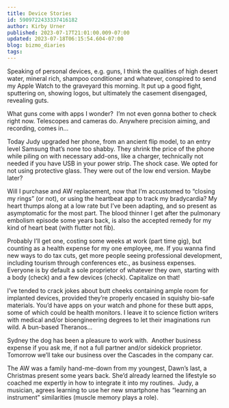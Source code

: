 ```yaml
---
title: Device Stories
id: 5909722433337416182
author: Kirby Urner
published: 2023-07-17T21:01:00.009-07:00
updated: 2023-07-18T06:15:54.604-07:00
blog: bizmo_diaries
tags: 
---
```


[](https://www.flickr.com/photos/kirbyurner/53052923915/)

Speaking of personal devices, e.g. guns, I think the qualities of high desert water, mineral rich, shampoo conditioner and whatever, conspired to send my Apple Watch to the graveyard this morning. It put up a good fight, sputtering on, showing logos, but ultimately the casement disengaged, revealing guts.

What guns come with apps I wonder?  I’m not even gonna bother to check right now. Telescopes and cameras do. Anywhere precision aiming, and recording, comes in…

Today Judy upgraded her phone, from an ancient flip model, to an entry level Samsung that’s none too shabby. They shrink the price of the phone while piling on with necessary add-ons, like a charger, technically not needed if you have USB in your power strip. The shock case. We opted for not using protective glass. They were out of the low end version. Maybe later?

Will I purchase and AW replacement, now that I’m accustomed to “closing my rings” (or not), or using the heartbeat app to track my bradycardia? My heart thumps along at a low rate but I’ve been adapting, and so present as asymptomatic for the most part. The blood thinner I get after the pulmonary embolism episode some years back, is also the accepted remedy for my kind of heart beat (with flutter not fib).

Probably I’ll get one, costing some weeks at work (part time gig), but counting as a health expense for my one employee, me. If you wanna find new ways to do tax cuts, get more people seeing professional development, including tourism through conferences etc., as business expenses. Everyone is by default a sole proprietor of whatever they own, starting with a body (check) and a few devices (check). Capitalize on that!

I’ve tended to crack jokes about butt cheeks containing ample room for implanted devices, provided they’re properly encased in squishy bio-safe materials. You’d have apps on your watch and phone for these butt apps, some of which could be health monitors. I leave it to science fiction writers with medical and/or bioengineering degrees to let their imaginations run wild. A bun-based Theranos…

Sydney the dog has been a pleasure to work with.  Another business expense if you ask me, if not a full partner and/or sidekick proprietor. Tomorrow we’ll take our business over the Cascades in the company car.

The AW was a family hand-me-down from my youngest, Dawn’s last, a Christmas present some years back. She’d already learned the lifestyle so coached me expertly in how to integrate it into my routines.  Judy, a musician, agrees learning to use her new smartphone has “learning an instrument” similarities (muscle memory plays a role).